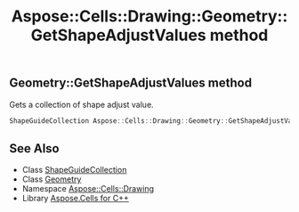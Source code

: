 ﻿---
title: Aspose::Cells::Drawing::Geometry::GetShapeAdjustValues method
linktitle: GetShapeAdjustValues
second_title: Aspose.Cells for C++ API Reference
description: 'Aspose::Cells::Drawing::Geometry::GetShapeAdjustValues method. Gets a collection of shape adjust value in C++.'
type: docs
weight: 600
url: /cpp/aspose.cells.drawing/geometry/getshapeadjustvalues/
---
## Geometry::GetShapeAdjustValues method


Gets a collection of shape adjust value.

```cpp
ShapeGuideCollection Aspose::Cells::Drawing::Geometry::GetShapeAdjustValues()
```

## See Also

* Class [ShapeGuideCollection](../../shapeguidecollection/)
* Class [Geometry](../)
* Namespace [Aspose::Cells::Drawing](../../)
* Library [Aspose.Cells for C++](../../../)
